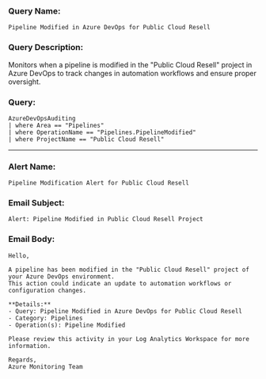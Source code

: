 ### Query Name:  
`Pipeline Modified in Azure DevOps for Public Cloud Resell`

### Query Description:  
Monitors when a pipeline is modified in the "Public Cloud Resell" project in Azure DevOps to track changes in automation workflows and ensure proper oversight.

### Query:  
```kql
AzureDevOpsAuditing
| where Area == "Pipelines"
| where OperationName == "Pipelines.PipelineModified"
| where ProjectName == "Public Cloud Resell"
```

---

### Alert Name:  
`Pipeline Modification Alert for Public Cloud Resell`

### Email Subject:  
`Alert: Pipeline Modified in Public Cloud Resell Project`

### Email Body:  
```
Hello,

A pipeline has been modified in the "Public Cloud Resell" project of your Azure DevOps environment.  
This action could indicate an update to automation workflows or configuration changes.

**Details:**  
- Query: Pipeline Modified in Azure DevOps for Public Cloud Resell  
- Category: Pipelines  
- Operation(s): Pipeline Modified

Please review this activity in your Log Analytics Workspace for more information.

Regards,  
Azure Monitoring Team
```
